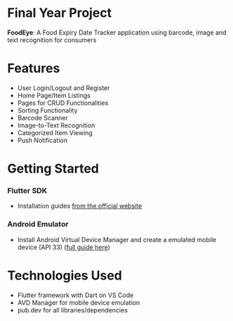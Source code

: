 # Final Year Project
**FoodEye**: A Food Expiry Date Tracker application using barcode, image and text recognition for consumers 
# Features
- User Login/Logout and Register
- Home Page/Item Listings
- Pages for CRUD Functionalities
- Sorting Functionality
- Barcode Scanner
- Image-to-Text Recognition
- Categorized Item Viewing
- Push Notification

# Getting Started
### Flutter SDK
- Installation guides [from the official website](https://docs.flutter.dev/get-started/install)
### Android Emulator
- Install Android Virtual Device Manager and create a emulated mobile device (API 33) ([full guide here](https://developer.android.com/studio/run/managing-avds))

# Technologies Used
- Flutter framework with Dart on VS Code
- AVD Manager for mobile device emulation
- pub.dev for all libraries/dependencies

